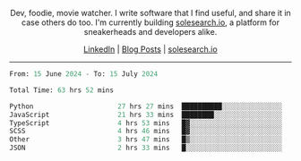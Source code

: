 <p align="center">Dev, foodie, movie watcher. I write software that I find useful, and share it in case others do too. I'm currently building <a href="https://solesearch.io">solesearch.io</a>, a platform for sneakerheads and developers alike.</p>
<p align="center">
  <a href="https://www.linkedin.com/in/peter-rauscher">LinkedIn</a>
  |
  <a href="https://dev.to/peterrauscher">Blog Posts</a>
  |
  <a href="https://solesearch.io">solesearch.io</a>
</p>
<hr/>
<!--START_SECTION:waka-->

```python
From: 15 June 2024 - To: 15 July 2024

Total Time: 63 hrs 52 mins

Python                     27 hrs 27 mins  ██████████░░░░░░░░░░░░░░░   40.58 %
JavaScript                 21 hrs 33 mins  ████████░░░░░░░░░░░░░░░░░   31.86 %
TypeScript                 4 hrs 53 mins   █▓░░░░░░░░░░░░░░░░░░░░░░░   07.23 %
SCSS                       4 hrs 46 mins   █▓░░░░░░░░░░░░░░░░░░░░░░░   07.06 %
Other                      3 hrs 47 mins   █▒░░░░░░░░░░░░░░░░░░░░░░░   05.61 %
JSON                       2 hrs 33 mins   █░░░░░░░░░░░░░░░░░░░░░░░░   03.78 %
```

<!--END_SECTION:waka-->
